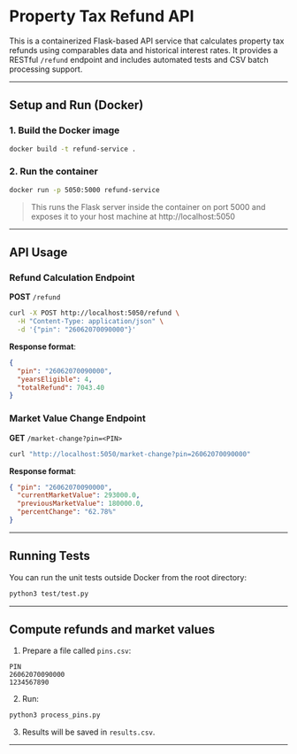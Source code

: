 # Property Tax Refund API

This is a containerized Flask-based API service that calculates property tax refunds using comparables data and historical interest rates. It provides a RESTful `/refund` endpoint and includes automated tests and CSV batch processing support.

---

## Setup and Run (Docker)

### 1. Build the Docker image

```bash
docker build -t refund-service .
```

### 2. Run the container

```bash
docker run -p 5050:5000 refund-service
```

> This runs the Flask server inside the container on port 5000 and exposes it to your host machine at http://localhost:5050

---

## API Usage

### Refund Calculation Endpoint

**POST** `/refund`

```bash
curl -X POST http://localhost:5050/refund \
  -H "Content-Type: application/json" \
  -d '{"pin": "26062070090000"}'
```

**Response format**:
```json
{
  "pin": "26062070090000",
  "yearsEligible": 4,
  "totalRefund": 7043.40
}
```

### Market Value Change Endpoint

**GET** `/market-change?pin=<PIN>`

```bash
curl "http://localhost:5050/market-change?pin=26062070090000"
```

**Response format**:
```json
{ "pin": "26062070090000",
  "currentMarketValue": 293000.0,
  "previousMarketValue": 180000.0,
  "percentChange": "62.78%"
}
```

---

## Running Tests

You can run the unit tests outside Docker from the root directory:

```bash
python3 test/test.py
```
---

## Compute refunds and market values

1. Prepare a file called `pins.csv`:
```csv
PIN
26062070090000
1234567890
```

2. Run:

```bash
python3 process_pins.py
```

3. Results will be saved in `results.csv`.

---

